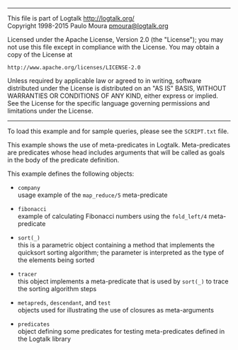 ________________________________________________________________________

This file is part of Logtalk <http://logtalk.org/>  
Copyright 1998-2015 Paulo Moura <pmoura@logtalk.org>

Licensed under the Apache License, Version 2.0 (the "License");
you may not use this file except in compliance with the License.
You may obtain a copy of the License at

    http://www.apache.org/licenses/LICENSE-2.0

Unless required by applicable law or agreed to in writing, software
distributed under the License is distributed on an "AS IS" BASIS,
WITHOUT WARRANTIES OR CONDITIONS OF ANY KIND, either express or implied.
See the License for the specific language governing permissions and
limitations under the License.
________________________________________________________________________


To load this example and for sample queries, please see the `SCRIPT.txt` file.

This example shows the use of meta-predicates in Logtalk. Meta-predicates are 
predicates whose head includes arguments that will be called as goals in the 
body of the predicate definition.

This example defines the following objects:

- `company`  
    usage example of the `map_reduce/5` meta-predicate

- `fibonacci`  
    example of calculating Fibonacci numbers using the `fold_left/4`
    meta-predicate

- `sort(_)`  
	this is a parametric object containing a method that implements the
	quicksort sorting algorithm; the parameter is interpreted as the type
	of the elements being sorted

- `tracer`  
	this object implements a meta-predicate that is used by `sort(_)` to 
	trace the sorting algorithm steps

- `metapreds`, `descendant`, and `test`  
	objects used for illustrating the use of closures as meta-arguments

- `predicates`  
	object defining some predicates for testing meta-predicates defined 
	in the Logtalk library
